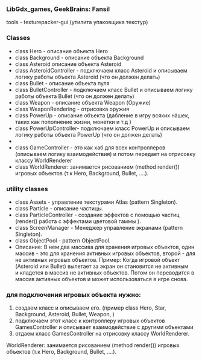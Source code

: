 ### LibGdx_games,  GeekBrains:  Fansil

tools - texturepacker-gui (утилита упаковщика текстур)

### Classes

- class Hero - описание объекта Hero
- class Background - описание объекта Background
- class Asteroid  описание объекта Asteroid
- class AsteroidController - подключаем класс Asteroid и описываем логику работы объекта Asteroid (что он должен делать)
- class Bullet - описание объекта пуля
- class BulletController - подключаем класс Bullet и описываем логику работы объекта Bullet (что он должен делать)
- class Weapon - описание объекта Weapon (Оружие)
- class WeaponRendering - отрисовка оружия
- class PowerUp - описание объекта (дабление в игру всяких нäшек, таких как пополнение жизни, монетки и т.д ) 
- class PowerUpController- подключаем класс PowerUp и описываем логику работы объекта PowerUp (что он должен делать)
- 
- class GameController - это как хаб для всех контроллеров (описываем логику взаимодействия) и 
потом передает на отрисовку классу WorldRenderer
- class WorldRenderer: занимается рисованием (method render()) игровых объектов  (т.к Hero, Background, Bullet, ....).

### utility classes

- class Assets - управление текстурами Atlas (pattern Singleton).
- class Particle - описание частицы.
- class ParticleController - создание эффектов с помощью частиц (render() работа с эффектами цветовой гаммы ).
- class ScreenManager - Менеджер управление экранами (pattern Singleton).
- class ObjectPool - pattern ObjectPool.
- Описание: B нем два массива для хранения игровых объектов, oдин массив - это для хранения активных игровых объектов, второй - для не активных игровых объектов.
  Пример: Когда игровой объект (Asteroid или Bullet) вылетает за экран он становится не активным  
  и кладется в массив не активных объектов. Потом он переводится в массив активных объектов и может использоваться в игре снова.


### для подключения игровых  объекта нужно:

1. создаем класс и описываем его. (пример class Hero, Star, Background, Asteroid, Bullet, Weapon,  )
2. подключаем этот класс к контроллеру игровых объектов GamesController и описывает взаимодействие с другими объектами
3. отдаем класс GamesController на отрисовку классу WorldRenderer.

 WorldRenderer: занимается рисованием (method render()) игровых объектов  (т.к Hero, Background, Bullet, ....).



 


